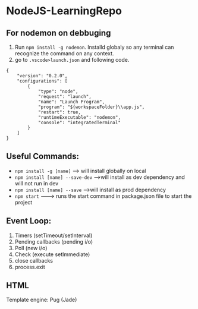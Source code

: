 # NodeJS-LearningRepo

## For nodemon on debbuging
1) Run ```npm install -g nodemon```. Installd globaly so any terminal can recognize the command on any context.
2) go to ```.vscode>launch.json``` and following code.
```
{
    "version": "0.2.0",
    "configurations": [
        {
            "type": "node",
            "request": "launch",
            "name": "Launch Program",
            "program": "${workspaceFolder}\\app.js",
            "restart": true,
            "runtimeExecutable": "nodemon",
            "console": "integratedTerminal"
        }
    ]
}
```

## Useful Commands:
* ```npm install -g [name]``` --> will install globally on local
* ```npm install [name] --save-dev``` -->will install as dev dependency and will not run in dev
* ```npm install [name] --save``` -->will install as prod dependency
* ```npm start``` ---> runs the start command in package.json file to start the project

## Event Loop:
1) Timers (setTimeout/setInterval)
2) Pending callbacks (pending i/o)
3) Poll (new i/o)
4) Check (execute setImmediate)
5) close callbacks
6) process.exit

## HTML
Template engine: Pug (Jade)